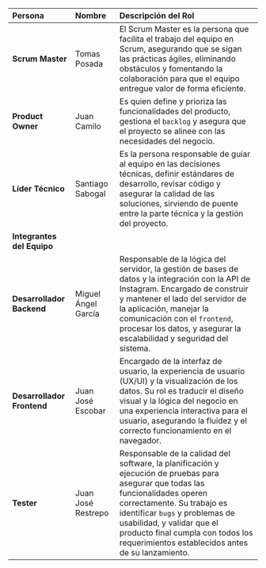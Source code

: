 | Persona | Nombre | Descripción del Rol | 
| :--- | :--- | :--- | 
| **Scrum Master** | Tomas Posada | El Scrum Master es la persona que facilita el trabajo del equipo en Scrum, asegurando que se sigan las prácticas ágiles, eliminando obstáculos y fomentando la colaboración para que el equipo entregue valor de forma eficiente. | 
| **Product Owner** | Juan Camilo | Es quien define y prioriza las funcionalidades del producto, gestiona el `backlog` y asegura que el proyecto se alinee con las necesidades del negocio. | 
| **Líder Técnico** | Santiago Sabogal | Es la persona responsable de guiar al equipo en las decisiones técnicas, definir estándares de desarrollo, revisar código y asegurar la calidad de las soluciones, sirviendo de puente entre la parte técnica y la gestión del proyecto. | 
| **Integrantes del Equipo** |  |  | 
| **Desarrollador Backend** | Miguel Ángel García | Responsable de la lógica del servidor, la gestión de bases de datos y la integración con la API de Instagram. Encargado de construir y mantener el lado del servidor de la aplicación, manejar la comunicación con el `frontend`, procesar los datos, y asegurar la escalabilidad y seguridad del sistema. | 
| **Desarrollador Frontend** | Juan José Escobar | Encargado de la interfaz de usuario, la experiencia de usuario (UX/UI) y la visualización de los datos. Su rol es traducir el diseño visual y la lógica del negocio en una experiencia interactiva para el usuario, asegurando la fluidez y el correcto funcionamiento en el navegador. | 
| **Tester** | Juan José Restrepo | Responsable de la calidad del software, la planificación y ejecución de pruebas para asegurar que todas las funcionalidades operen correctamente. Su trabajo es identificar `bugs` y problemas de usabilidad, y validar que el producto final cumpla con todos los requerimientos establecidos antes de su lanzamiento. | 
